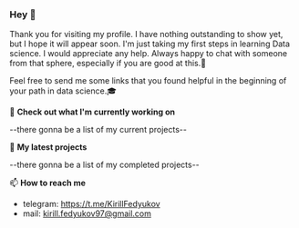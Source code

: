 ### Hey 👋

Thank you for visiting my profile. I have nothing outstanding to show yet, but I hope it will appear soon. I'm just taking my first steps in learning Data science. I would appreciate any help. Always happy to chat with someone from that sphere, especially if you are good at this.👀

Feel free to send me some links that you found helpful in the beginning of your path in data science.🎓


👷 **Check out what I'm currently working on**

--there gonna be a list of my current projects--


🌱 **My latest projects**

--there gonna be a list of my completed projects--


📫 **How to reach me**

 - telegram: https://t.me/KirillFedyukov
 - mail: kirill.fedyukov97@gmail.com

<!---
KirillF21/KirillF21 is a ✨ special ✨ repository because its `README.md` (this file) appears on your GitHub profile.
You can click the Preview link to take a look at your changes.
--->
